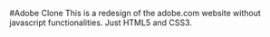 #Adobe Clone
This is a redesign of the adobe.com website without javascript functionalities.
Just HTML5 and CSS3.